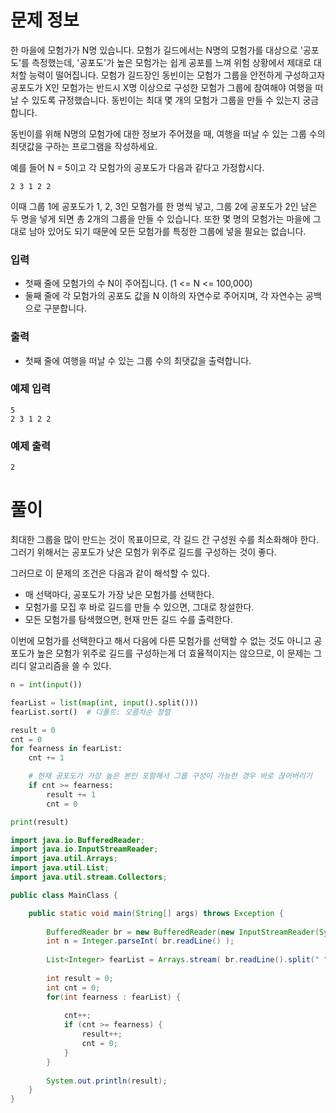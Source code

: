 # 문제 정보

한 마을에 모험가가 N명 있습니다. 모험가 길드에서는 N명의 모험가를 대상으로 '공포도'를 측정했는데, '공포도'가 높은 모험가는 쉽게 공포를 느껴 위험 상황에서 제대로 대처할 능력이 떨어집니다. 모험가 길드장인 동빈이는 모험가 그룹을 안전하게 구성하고자 공포도가 X인 모험가는 반드시 X명 이상으로 구성한 모험가 그룹에 참여해야 여행을 떠날 수 있도록 규정했습니다. 동빈이는 최대 몇 개의 모험가 그룹을 만들 수 있는지 궁금합니다.

동빈이를 위해 N명의 모험가에 대한 정보가 주어졌을 때, 여행을 떠날 수 있는 그룹 수의 최댓값을 구하는 프로그램을 작성하세요.

예를 들어 N = 5이고 각 모험가의 공포도가 다음과 같다고 가정합시다.

```
2 3 1 2 2
```

이때 그룹 1에 공포도가 1, 2, 3인 모험가를 한 명씩 넣고, 그룹 2에 공포도가 2인 남은 두 명을 넣게 되면 총 2개의 그룹을 만들 수 있습니다. 또한 몇 명의 모험가는 마을에 그대로 남아 있어도 되기 때문에 모든 모험가를 특정한 그룹에 넣을 필요는 없습니다.

### 입력

- 첫째 줄에 모험가의 수 N이 주어집니다. (1 <= N <= 100,000)
- 둘째 줄에 각 모험가의 공포도 값을 N 이하의 자연수로 주어지며, 각 자연수는 공백으로 구분합니다.

### 출력

- 첫째 줄에 여행을 떠날 수 있는 그룹 수의 최댓값을 출력합니다.

### 예제 입력

```
5
2 3 1 2 2
```

### 예제 출력

```
2
```

# 풀이

최대한 그룹을 많이 만드는 것이 목표이므로, 각 길드 간 구성원 수를 최소화해야 한다. 그러기 위해서는 공포도가 낮은 모험가 위주로 길드를 구성하는 것이 좋다.

그러므로 이 문제의 조건은 다음과 같이 해석할 수 있다.
- 매 선택마다, 공포도가 가장 낮은 모험가를 선택한다.
- 모험가를 모집 후 바로 길드를 만들 수 있으면, 그대로 창설한다.
- 모든 모험가를 탐색했으면, 현재 만든 길드 수를 출력한다.

이번에 모험가를 선택한다고 해서 다음에 다른 모험가를 선택할 수 없는 것도 아니고 공포도가 높은 모험가 위주로 길드를 구성하는게 더 효율적이지는 않으므로, 이 문제는 그리디 알고리즘을 쓸 수 있다.

```python
n = int(input())

fearList = list(map(int, input().split()))
fearList.sort()  # 디폴트: 오름차순 정렬

result = 0
cnt = 0
for fearness in fearList:
    cnt += 1

    # 현재 공포도가 가장 높은 본인 포함해서 그룹 구성이 가능한 경우 바로 끊어버리기
    if cnt >= fearness:
        result += 1
        cnt = 0

print(result)
```

```java
import java.io.BufferedReader;
import java.io.InputStreamReader;
import java.util.Arrays;
import java.util.List;
import java.util.stream.Collectors;

public class MainClass {

	public static void main(String[] args) throws Exception {
		
		BufferedReader br = new BufferedReader(new InputStreamReader(System.in));
		int n = Integer.parseInt( br.readLine() );
		
		List<Integer> fearList = Arrays.stream( br.readLine().split(" ") ).map(Integer::parseInt).sorted().collect(Collectors.toList());
		
		int result = 0;
		int cnt = 0;
		for(int fearness : fearList) {
			
			cnt++;
			if (cnt >= fearness) {
				result++;
				cnt = 0;
			}
		}
		
		System.out.println(result);
	}
}
```